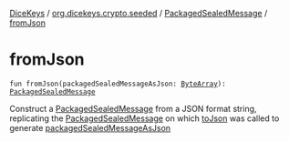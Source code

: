 [DiceKeys](../../index.md) / [org.dicekeys.crypto.seeded](../index.md) / [PackagedSealedMessage](index.md) / [fromJson](./from-json.md)

# fromJson

`fun fromJson(packagedSealedMessageAsJson: `[`ByteArray`](https://kotlinlang.org/api/latest/jvm/stdlib/kotlin/-byte-array/index.html)`): `[`PackagedSealedMessage`](index.md)

Construct a [PackagedSealedMessage](index.md) from a JSON format string,
replicating the [PackagedSealedMessage](index.md) on which [toJson](to-json.md)
was called to generate [packagedSealedMessageAsJson](from-json.md#org.dicekeys.crypto.seeded.PackagedSealedMessage.Companion$fromJson(kotlin.ByteArray)/packagedSealedMessageAsJson)

